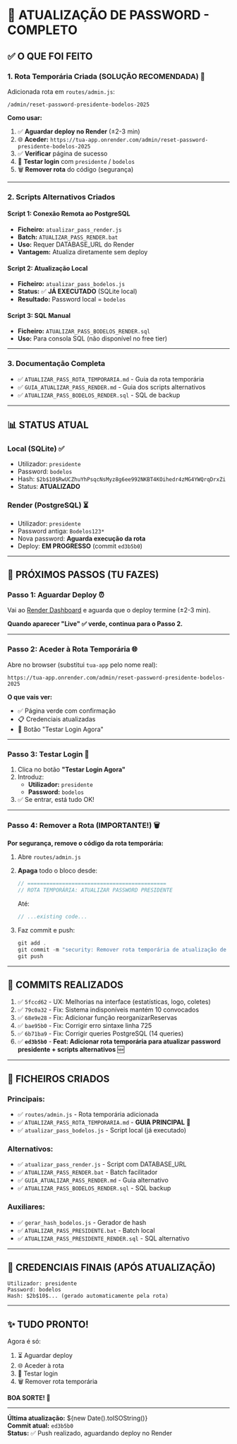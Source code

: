 # 🎉 ATUALIZAÇÃO DE PASSWORD - COMPLETO

## ✅ O QUE FOI FEITO

### **1. Rota Temporária Criada** (SOLUÇÃO RECOMENDADA) 🌟
Adicionada rota em `routes/admin.js`:
```
/admin/reset-password-presidente-bodelos-2025
```

**Como usar:**
1. ✅ **Aguardar deploy no Render** (±2-3 min)
2. 🌐 **Aceder:** `https://tua-app.onrender.com/admin/reset-password-presidente-bodelos-2025`
3. ✅ **Verificar** página de sucesso
4. 🔐 **Testar login** com `presidente` / `bodelos`
5. 🗑️ **Remover rota** do código (segurança)

---

### **2. Scripts Alternativos Criados**

#### **Script 1: Conexão Remota ao PostgreSQL**
- **Ficheiro:** `atualizar_pass_render.js`
- **Batch:** `ATUALIZAR_PASS_RENDER.bat`
- **Uso:** Requer DATABASE_URL do Render
- **Vantagem:** Atualiza diretamente sem deploy

#### **Script 2: Atualização Local**
- **Ficheiro:** `atualizar_pass_bodelos.js`
- **Status:** ✅ **JÁ EXECUTADO** (SQLite local)
- **Resultado:** Password local = `bodelos`

#### **Script 3: SQL Manual**
- **Ficheiro:** `ATUALIZAR_PASS_BODELOS_RENDER.sql`
- **Uso:** Para consola SQL (não disponível no free tier)

---

### **3. Documentação Completa**
- ✅ `ATUALIZAR_PASS_ROTA_TEMPORARIA.md` - Guia da rota temporária
- ✅ `GUIA_ATUALIZAR_PASS_RENDER.md` - Guia dos scripts alternativos
- ✅ `ATUALIZAR_PASS_BODELOS_RENDER.sql` - SQL de backup

---

## 📊 STATUS ATUAL

### **Local (SQLite)** ✅
- Utilizador: `presidente`
- Password: `bodelos`
- Hash: `$2b$10$RwUCZhuYhPsqcNsMyz8g6ee992NKBT4KOihedr4zMG4YWQrqDrxZi`
- Status: **ATUALIZADO**

### **Render (PostgreSQL)** ⏳
- Utilizador: `presidente`
- Password antiga: `Bodelos123*`
- Nova password: **Aguarda execução da rota**
- Deploy: **EM PROGRESSO** (commit `ed3b5b0`)

---

## 🚀 PRÓXIMOS PASSOS (TU FAZES)

### **Passo 1: Aguardar Deploy** ⏰
Vai ao [Render Dashboard](https://dashboard.render.com/) e aguarda que o deploy termine (±2-3 min).

**Quando aparecer "Live" ✅ verde, continua para o Passo 2.**

---

### **Passo 2: Aceder à Rota Temporária** 🌐
Abre no browser (substitui `tua-app` pelo nome real):
```
https://tua-app.onrender.com/admin/reset-password-presidente-bodelos-2025
```

**O que vais ver:**
- ✅ Página verde com confirmação
- 📋 Credenciais atualizadas
- 🔐 Botão "Testar Login Agora"

---

### **Passo 3: Testar Login** 🔐
1. Clica no botão **"Testar Login Agora"**
2. Introduz:
   - **Utilizador:** `presidente`
   - **Password:** `bodelos`
3. ✅ Se entrar, está tudo OK!

---

### **Passo 4: Remover a Rota (IMPORTANTE!)** 🗑️

**Por segurança, remove o código da rota temporária:**

1. Abre `routes/admin.js`
2. **Apaga** todo o bloco desde:
   ```javascript
   // ============================================
   // ROTA TEMPORÁRIA: ATUALIZAR PASSWORD PRESIDENTE
   ```
   Até:
   ```javascript
   // ...existing code...
   ```

3. Faz commit e push:
   ```powershell
   git add .
   git commit -m "security: Remover rota temporária de atualização de password"
   git push
   ```

---

## 🎯 COMMITS REALIZADOS

1. ✅ `5fccd62` - UX: Melhorias na interface (estatísticas, logo, coletes)
2. ✅ `79c0a32` - Fix: Sistema indisponíveis mantém 10 convocados
3. ✅ `68e9e28` - Fix: Adicionar função reorganizarReservas
4. ✅ `bae95b0` - Fix: Corrigir erro sintaxe linha 725
5. ✅ `6b71ba9` - Fix: Corrigir queries PostgreSQL (14 queries)
6. ✅ **`ed3b5b0`** - **Feat: Adicionar rota temporária para atualizar password presidente + scripts alternativos** 🆕

---

## 📁 FICHEIROS CRIADOS

### **Principais:**
- ✅ `routes/admin.js` - Rota temporária adicionada
- ✅ `ATUALIZAR_PASS_ROTA_TEMPORARIA.md` - **GUIA PRINCIPAL** 📖
- ✅ `atualizar_pass_bodelos.js` - Script local (já executado)

### **Alternativos:**
- ✅ `atualizar_pass_render.js` - Script com DATABASE_URL
- ✅ `ATUALIZAR_PASS_RENDER.bat` - Batch facilitador
- ✅ `GUIA_ATUALIZAR_PASS_RENDER.md` - Guia alternativo
- ✅ `ATUALIZAR_PASS_BODELOS_RENDER.sql` - SQL backup

### **Auxiliares:**
- ✅ `gerar_hash_bodelos.js` - Gerador de hash
- ✅ `ATUALIZAR_PASS_PRESIDENTE.bat` - Batch local
- ✅ `ATUALIZAR_PASS_PRESIDENTE_RENDER.sql` - SQL alternativo

---

## 🔐 CREDENCIAIS FINAIS (APÓS ATUALIZAÇÃO)

```
Utilizador: presidente
Password: bodelos
Hash: $2b$10$... (gerado automaticamente pela rota)
```

---

## ✨ TUDO PRONTO!

Agora é só:
1. ⏳ Aguardar deploy
2. 🌐 Aceder à rota
3. 🔐 Testar login
4. 🗑️ Remover rota temporária

**BOA SORTE! 🚀**

---

**Última atualização:** ${new Date().toISOString()}  
**Commit atual:** `ed3b5b0`  
**Status:** ✅ Push realizado, aguardando deploy no Render
